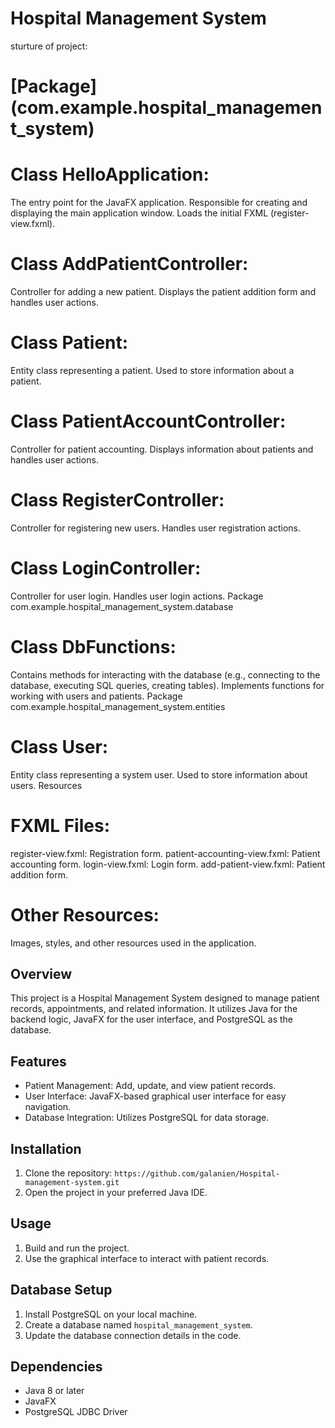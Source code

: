 # Hospital Management System
sturture of project:
# [Package] (com.example.hospital_management_system)
# Class HelloApplication:
The entry point for the JavaFX application.
Responsible for creating and displaying the main application window.
Loads the initial FXML (register-view.fxml).
# Class AddPatientController:
Controller for adding a new patient.
Displays the patient addition form and handles user actions.
# Class Patient:
Entity class representing a patient.
Used to store information about a patient.
# Class PatientAccountController:
Controller for patient accounting.
Displays information about patients and handles user actions.
# Class RegisterController:
Controller for registering new users.
Handles user registration actions.
# Class LoginController:
Controller for user login.
Handles user login actions.
Package com.example.hospital_management_system.database
# Class DbFunctions:
Contains methods for interacting with the database (e.g., connecting to the database, executing SQL queries, creating tables).
Implements functions for working with users and patients.
Package com.example.hospital_management_system.entities
# Class User:
Entity class representing a system user.
Used to store information about users.
Resources
# FXML Files:
register-view.fxml: Registration form.
patient-accounting-view.fxml: Patient accounting form.
login-view.fxml: Login form.
add-patient-view.fxml: Patient addition form.
# Other Resources:
Images, styles, and other resources used in the application.

## Overview

This project is a Hospital Management System designed to manage patient records, appointments, and related information. It utilizes Java for the backend logic, JavaFX for the user interface, and PostgreSQL as the database.

## Features

- Patient Management: Add, update, and view patient records.
- User Interface: JavaFX-based graphical user interface for easy navigation.
- Database Integration: Utilizes PostgreSQL for data storage.

## Installation

1. Clone the repository: `https://github.com/galanien/Hospital-management-system.git`
2. Open the project in your preferred Java IDE.

## Usage

1. Build and run the project.
2. Use the graphical interface to interact with patient records.

## Database Setup

1. Install PostgreSQL on your local machine.
2. Create a database named `hospital_management_system`.
3. Update the database connection details in the code.

## Dependencies

- Java 8 or later
- JavaFX
- PostgreSQL JDBC Driver


